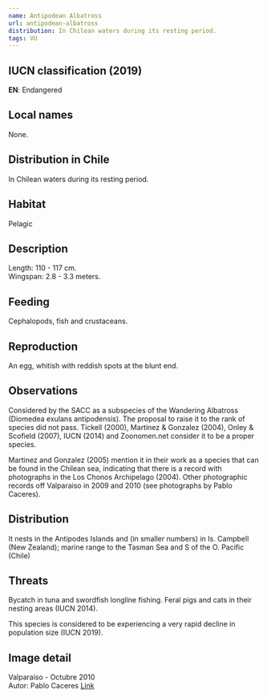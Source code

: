 ```yaml
---
name: Antipodean Albatross
url: antipodean-albatross
distribution: In Chilean waters during its resting period.
tags: VU
---
```


## IUCN classification (2019)

**EN**: Endangered

## Local names

None.

## Distribution in Chile

In Chilean waters during its resting period.

## Habitat

Pelagic

## Description

Length: 110 - 117 cm.<br>
Wingspan: 2.8 - 3.3 meters.

## Feeding

Cephalopods, fish and crustaceans.

## Reproduction

An egg, whitish with reddish spots at the blunt end.

## Observations

Considered by the SACC as a subspecies of the Wandering Albatross (Diomedea exulans antipodensis). The proposal to raise it to the rank of species did not pass. Tickell (2000), Martinez & Gonzalez (2004), Onley & Scofield (2007), IUCN (2014) and Zoonomen.net consider it to be a proper species.

Martinez and Gonzalez (2005) mention it in their work as a species that can be found in the Chilean sea, indicating that there is a record with photographs in the Los Chonos Archipelago (2004). Other photographic records off Valparaiso in 2009 and 2010 (see photographs by Pablo Caceres).

## Distribution

It nests in the Antipodes Islands and (in smaller numbers) in Is. Campbell (New Zealand); marine range to the Tasman Sea and S of the O. Pacific (Chile)

## Threats

Bycatch in tuna and swordfish longline fishing. Feral pigs and cats in their nesting areas (IUCN 2014).

This species is considered to be experiencing a very rapid decline in population size (IUCN 2019).

## Image detail

Valparaiso - Octubre 2010 <br>
Autor: Pablo Caceres [Link](http://www.flickr.com/photos/pablocaceres/)
